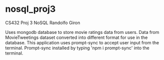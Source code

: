 # nosql_proj3
CS432 Proj 3 NoSQL Randolfo Giron

Uses mongodb database to store movie ratings data from users. 
Data from MovieTweetings dataset converted into different format for use in the database. 
This application uses prompt-sync to accept user input from the terminal.
Prompt-sync installed by typing 'npm i prompt-sync' into the terminal.
